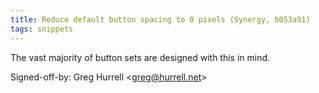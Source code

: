 ```yaml
---
title: Reduce default button spacing to 0 pixels (Synergy, b053a91)
tags: snippets
---
```


The vast majority of button sets are designed with this in mind.

Signed-off-by: Greg Hurrell &lt;greg@hurrell.net&gt;
